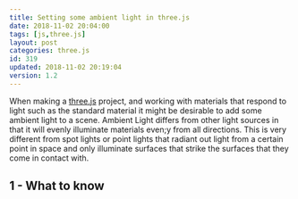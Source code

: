 ```yaml
---
title: Setting some ambient light in three.js
date: 2018-11-02 20:04:00
tags: [js,three.js]
layout: post
categories: three.js
id: 319
updated: 2018-11-02 20:19:04
version: 1.2
---
```


When making a [three.js](https://threejs.org/) project, and working with materials that respond to light such as the standard material it might be desirable to add some ambient light to a scene. Ambient Light differs from other light sources in that it will evenly illuminate materials even;y from all directions. This is very different from spot lights or point lights that radiant out light from a certain point in space and only illuminate surfaces that strike the surfaces that they come in contact with.
<!-- more -->

## 1 - What to know
